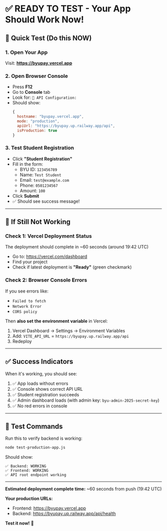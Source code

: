 # ✅ READY TO TEST - Your App Should Work Now!

## 🎯 Quick Test (Do this NOW)

### 1. Open Your App
Visit: **https://byupay.vercel.app**

### 2. Open Browser Console
- Press **F12**
- Go to **Console** tab
- Look for: `🔧 API Configuration:`
- Should show:
  ```javascript
  {
    hostname: "byupay.vercel.app",
    mode: "production",
    apiUrl: "https://byupay.up.railway.app/api",
    isProduction: true
  }
  ```

### 3. Test Student Registration
- Click **"Student Registration"**
- Fill in the form:
  - BYU ID: `123456789`
  - Name: `Test Student`
  - Email: `test@example.com`
  - Phone: `0501234567`
  - Amount: `100`
- Click **Submit**
- ✅ Should see success message!

---

## 🐛 If Still Not Working

### Check 1: Vercel Deployment Status
The deployment should complete in ~60 seconds (around 19:42 UTC)

- Go to: https://vercel.com/dashboard
- Find your project
- Check if latest deployment is **"Ready"** (green checkmark)

### Check 2: Browser Console Errors
If you see errors like:
- `Failed to fetch`
- `Network Error`
- `CORS policy`

Then **also set the environment variable** in Vercel:
1. Vercel Dashboard → Settings → Environment Variables
2. Add: `VITE_API_URL` = `https://byupay.up.railway.app/api`
3. Redeploy

---

## ✅ Success Indicators

When it's working, you should see:

1. ✅ App loads without errors
2. ✅ Console shows correct API URL
3. ✅ Student registration succeeds
4. ✅ Admin dashboard loads (with admin key: `byu-admin-2025-secret-key`)
5. ✅ No red errors in console

---

## 🎉 Test Commands

Run this to verify backend is working:
```bash
node test-production-app.js
```

Should show:
```
✅ Backend: WORKING
✅ Frontend: WORKING
✅ API root endpoint working
```

---

**Estimated deployment complete time:** ~60 seconds from push (19:42 UTC)

**Your production URLs:**
- Frontend: https://byupay.vercel.app
- Backend: https://byupay.up.railway.app/api/health

**Test it now!** 🚀


